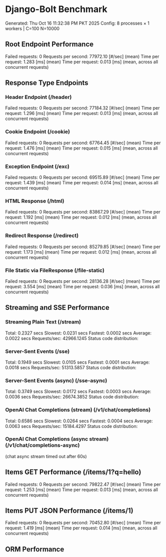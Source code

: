# Django-Bolt Benchmark
Generated: Thu Oct 16 11:32:38 PM PKT 2025
Config: 8 processes × 1 workers | C=100 N=10000

## Root Endpoint Performance
Failed requests:        0
Requests per second:    77972.10 [#/sec] (mean)
Time per request:       1.283 [ms] (mean)
Time per request:       0.013 [ms] (mean, across all concurrent requests)

## Response Type Endpoints
### Header Endpoint (/header)
Failed requests:        0
Requests per second:    77184.32 [#/sec] (mean)
Time per request:       1.296 [ms] (mean)
Time per request:       0.013 [ms] (mean, across all concurrent requests)
### Cookie Endpoint (/cookie)
Failed requests:        0
Requests per second:    67764.45 [#/sec] (mean)
Time per request:       1.476 [ms] (mean)
Time per request:       0.015 [ms] (mean, across all concurrent requests)
### Exception Endpoint (/exc)
Failed requests:        0
Requests per second:    69515.89 [#/sec] (mean)
Time per request:       1.439 [ms] (mean)
Time per request:       0.014 [ms] (mean, across all concurrent requests)
### HTML Response (/html)
Failed requests:        0
Requests per second:    83867.29 [#/sec] (mean)
Time per request:       1.192 [ms] (mean)
Time per request:       0.012 [ms] (mean, across all concurrent requests)
### Redirect Response (/redirect)
Failed requests:        0
Requests per second:    85279.85 [#/sec] (mean)
Time per request:       1.173 [ms] (mean)
Time per request:       0.012 [ms] (mean, across all concurrent requests)
### File Static via FileResponse (/file-static)
Failed requests:        0
Requests per second:    28136.28 [#/sec] (mean)
Time per request:       3.554 [ms] (mean)
Time per request:       0.036 [ms] (mean, across all concurrent requests)

## Streaming and SSE Performance
### Streaming Plain Text (/stream)
  Total:	0.2327 secs
  Slowest:	0.0231 secs
  Fastest:	0.0002 secs
  Average:	0.0022 secs
  Requests/sec:	42966.1245
Status code distribution:
### Server-Sent Events (/sse)
  Total:	0.1949 secs
  Slowest:	0.0105 secs
  Fastest:	0.0001 secs
  Average:	0.0018 secs
  Requests/sec:	51313.5857
Status code distribution:
### Server-Sent Events (async) (/sse-async)
  Total:	0.3749 secs
  Slowest:	0.0172 secs
  Fastest:	0.0003 secs
  Average:	0.0036 secs
  Requests/sec:	26674.3852
Status code distribution:
### OpenAI Chat Completions (stream) (/v1/chat/completions)
  Total:	0.6586 secs
  Slowest:	0.0264 secs
  Fastest:	0.0004 secs
  Average:	0.0063 secs
  Requests/sec:	15184.4297
Status code distribution:
### OpenAI Chat Completions (async stream) (/v1/chat/completions-async)
(chat async stream timed out after 60s)

## Items GET Performance (/items/1?q=hello)
Failed requests:        0
Requests per second:    79822.47 [#/sec] (mean)
Time per request:       1.253 [ms] (mean)
Time per request:       0.013 [ms] (mean, across all concurrent requests)

## Items PUT JSON Performance (/items/1)
Failed requests:        0
Requests per second:    70452.80 [#/sec] (mean)
Time per request:       1.419 [ms] (mean)
Time per request:       0.014 [ms] (mean, across all concurrent requests)

## ORM Performance
